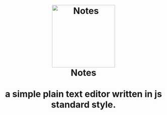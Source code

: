 <h1 align="center">
  <br>
  <a href="https://aerobird98.github.io/Page/lib/img/Notes-Cover.svg"><img src="https://aerobird98.github.io/Page/lib/img/Notes-Cover.svg" alt="Notes" width="200"></a>
  <br>
  Notes
  <br>
  <br>
  a simple plain text editor written in js standard style.
  <br>
  <br>
</h1>
